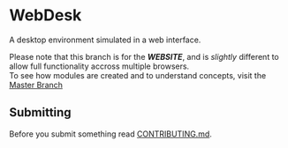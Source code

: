 # WebDesk
A desktop environment simulated in a web interface.

Please note that this branch is for the ***WEBSITE***, and is <i>slightly</i> different to allow full functionality accross multiple browsers.  
To see how modules are created and to understand concepts, visit the [Master Branch](https://github.com/aaronmaynard/WebDesk)

## Submitting
Before you submit something read [CONTRIBUTING.md](https://github.com/aaronmaynard/WebDesk/blob/master/CONTRIBUTING.md).
